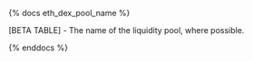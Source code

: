 {% docs eth_dex_pool_name %}

[BETA TABLE] - The name of the liquidity pool, where possible. 

{% enddocs %}